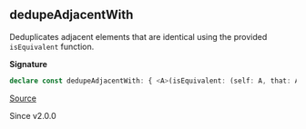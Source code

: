 ## dedupeAdjacentWith

Deduplicates adjacent elements that are identical using the provided `isEquivalent` function.

**Signature**

```ts
declare const dedupeAdjacentWith: { <A>(isEquivalent: (self: A, that: A) => boolean): (self: Iterable<A>) => Iterable<A>; <A>(self: Iterable<A>, isEquivalent: (self: A, that: A) => boolean): Iterable<A>; }
```

[Source](https://github.com/Effect-TS/effect/tree/main/packages/effect/src/Iterable.ts#L1020)

Since v2.0.0